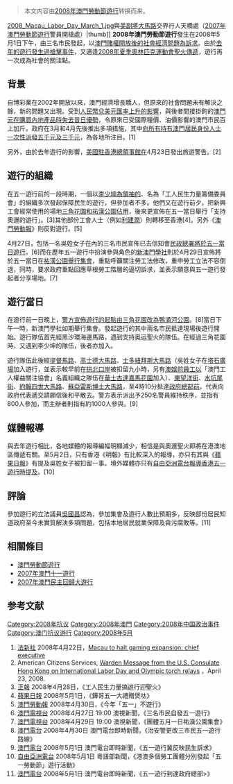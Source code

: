 > 本文内容由[2008年澳門勞動節遊行](https://zh.wikipedia.org/wiki/2008年澳門勞動節遊行)转换而来。


[2008_Macau_Labor_Day_March_1.jpg](https://zh.wikipedia.org/wiki/File:2008_Macau_Labor_Day_March_1.jpg "fig:2008_Macau_Labor_Day_March_1.jpg")與[美副將大馬路](../Page/美副將大馬路.md "wikilink")交界行人天橋處（[2007年澳門勞動節遊行](../Page/2007年澳門勞動節遊行.md "wikilink")警員開槍處）|thumb\]\] **2008年澳門勞動節遊行**發生在2008年5月1日下午，由三名市民發起，以[澳門賭權開放後的社會經濟問題為訴求](../Page/澳門博彩業.md "wikilink")。由於[去年的遊行發生過槍擊事件](../Page/2007年澳門勞動節遊行.md "wikilink")，又適逢[2008年夏季奧林匹克運動會聖火傳遞](https://zh.wikipedia.org/wiki/2008年夏季奧林匹克運動會聖火傳遞 "wikilink")，遊行再一次成為社會的關注點。

## 背景

自博彩業在2002年開放以來，澳門經濟增長驕人，但原來的社會問題未有解決之餘，新的問題又出現。受到[人民幣兌美元匯率上升的影響](https://zh.wikipedia.org/wiki/人民幣 "wikilink")，與後者間接掛鉤的[澳門元在購買內地產品時失去昔日優勢](https://zh.wikipedia.org/wiki/澳門元 "wikilink")，令原來已受國際糧價、油價影響的澳門市民百上加斤。政府在3月和4月先後推出多項措施，其中[向所有持有澳門居民身份人士一次性派發五千元及三千元](../Page/現金分享計劃.md "wikilink")，為各地所注目。\[1\]

另外，由於去年遊行的影響，[美國駐香港總領事館在](https://zh.wikipedia.org/wiki/美國駐香港總領事館 "wikilink")4月23日發出旅遊警告。\[2\]

## 遊行的組織

在五一遊行前的一段時期，一個以[李少坤為領袖的](https://zh.wikipedia.org/wiki/李少坤 "wikilink")、名為「工人民生力量籌備委員會」的組織多次發起保障民生的遊行，但參加者不多。他們又在遊行前夕，把新興工會經常使用的場地[三角花園和](https://zh.wikipedia.org/wiki/三角花園 "wikilink")[祐漢公園佔用](https://zh.wikipedia.org/wiki/祐漢公園 "wikilink")，後來更宣佈在五一當日舉行「支持奧運的遊行」。\[3\]其他部份工會人士（例如[利建潤](../Page/利建潤.md "wikilink")）則轉移至香港\[4\]。另外《[澳門勞動報](../Page/澳門勞動報.md "wikilink")》則反對遊行。\[5\]

4月27日，包括一名吳姓女子在內的三名市民宣佈已去信知會[民政總署將於五一當日遊行](https://zh.wikipedia.org/wiki/民政總署 "wikilink")。\[6\]而在歷年五一遊行中扮演參與角色的[新澳門學社](../Page/新澳門學社.md "wikilink")則於4月29日宣佈將於五一當日在[祐漢公園舉行集會](https://zh.wikipedia.org/wiki/祐漢公園 "wikilink")，重點呼籲關注勞工法修改，重申勞工立法不容倒退，同時，要求政府重點回應草根勞工階層的逼切訴求，並表示願意與五一遊行發起者分享場地。\[7\]

## 遊行當日

在遊行前一日晚上，[警方宣佈遊行的起點由](../Page/治安警察局.md "wikilink")[三角花園改為](https://zh.wikipedia.org/wiki/三角花園 "wikilink")[鴨涌河公園](https://zh.wikipedia.org/wiki/鴨涌河公園 "wikilink")。\[8\]當日下午一時，新澳門學社如期舉行集會。發起遊行的其中兩名市民抵達現場後遊行開始。遊行隊伍首先經黑沙環海邊馬路，遇到支持奥运聖火的隊伍。在經過三角花園時，又遇到李少坤的隊伍，後者亦加入。

遊行隊伍此後經[提督馬路](https://zh.wikipedia.org/wiki/提督馬路 "wikilink")、[高士德大馬路](../Page/高士德大馬路.md "wikilink")、[士多紐拜斯大馬路](https://zh.wikipedia.org/wiki/士多紐拜斯大馬路 "wikilink")（吳姓女子在[塔石廣場](../Page/塔石廣場.md "wikilink")加入遊行，並表示較早前在[拱北口岸](../Page/拱北口岸.md "wikilink")被扣留九小時，另有[澳娛前員工以](https://zh.wikipedia.org/wiki/澳娛 "wikilink")「澳門工人權益關注協會」名義組織之隊伍在[華士古達嘉馬花園](../Page/華士古達嘉馬花園.md "wikilink")加入）、[東望洋街](https://zh.wikipedia.org/wiki/東望洋街 "wikilink")、[水坑尾街](../Page/水坑尾街.md "wikilink")、[約翰四世大馬路](../Page/約翰四世大馬路.md "wikilink")、[蘇亞雷斯博士大馬路](https://zh.wikipedia.org/wiki/蘇亞雷斯博士大馬路 "wikilink")，至4時10分抵達[政府總部前](../Page/澳門特別行政區政府總部.md "wikilink")。代表向政府代表遞交請願信後和平散去。警方表示派出予250名警員維持秩序，並指有800人參加，而主辦者則指有約1000人參與。\[9\]

## 媒體報導

與去年遊行相比，各地媒體的報導編幅明顯減少，相信是與奧運聖火即將在港澳地區傳遞有關。至5月2日，只有香港《明報》有比較深入的報導，亦只有其與《[蘋果日報](../Page/蘋果日報_\(香港\).md "wikilink")》有提及吳姓女子被扣留一事。境外媒體亦只有[自由亞洲電台報導香港五一遊行時提及](https://zh.wikipedia.org/wiki/自由亞洲電台 "wikilink")。\[10\]

## 評論

參加遊行的立法議員[吳國昌](../Page/吳國昌.md "wikilink")認為，參加集會及遊行人數比預期多，反映部份居民知道政府至今未實質解決多項問題，包括本地居民就業保障及貪污腐敗等。\[11\]

## 相關條目

  - [澳門勞動節遊行](https://zh.wikipedia.org/wiki/澳門勞動節遊行 "wikilink")
  - [2007年澳門十一遊行](../Page/2007年澳門十一遊行.md "wikilink")
  - [2007年澳門民主回歸大遊行](../Page/2007年澳門民主回歸大遊行.md "wikilink")

## 参考文献

<div class="references-small">

<references />

</div>

[Category:2008年抗议](https://zh.wikipedia.org/wiki/Category:2008年抗议 "wikilink") [Category:2008年澳門](https://zh.wikipedia.org/wiki/Category:2008年澳門 "wikilink") [Category:2008年中国政治事件](https://zh.wikipedia.org/wiki/Category:2008年中国政治事件 "wikilink") [Category:澳门抗议游行](https://zh.wikipedia.org/wiki/Category:澳门抗议游行 "wikilink") [Category:2008年5月](https://zh.wikipedia.org/wiki/Category:2008年5月 "wikilink")

1.  [法新社](../Page/法新社.md "wikilink") 2008年4月22日，[Macau to halt gaming expansion: chief executive](http://afp.google.com/article/ALeqM5hup7ua_J5vyJq3z1jv832_mV5hww)
2.  American Citizens Services, [Warden Message from the U.S. Consulate Hong Kong on International Labor Day and Olympic torch relays](http://hongkong.usconsulate.gov/acs_wm2008042301.html) ，April 23, 2008.
3.  [正報](https://zh.wikipedia.org/wiki/正報 "wikilink") 2008年4月28日，《工人民生力量搞遊行迎聖火》
4.  [蘋果日報](https://zh.wikipedia.org/wiki/蘋果日報 "wikilink") 2008年5月1日，《鏵哥五一大禮贈煲呔》
5.  [澳門勞動報](../Page/澳門勞動報.md "wikilink") 2008年4月30日，《今年「五一」不遊行》
6.  [澳門電視台](https://zh.wikipedia.org/wiki/澳門電視台 "wikilink") 2008年4月27日 19:00 澳視新聞，《三名市民自發五一遊行》
7.  [澳門電視台](https://zh.wikipedia.org/wiki/澳門電視台 "wikilink") 2008年4月29日 19:00 澳視新聞，《團體五月一日祐漢公園集會》
8.  [澳門電台](../Page/澳門電台.md "wikilink") 2008年4月30日 澳門電台即時新聞，《治安警更改三市民五一遊行路線》
9.  [澳門電台](../Page/澳門電台.md "wikilink") 2008年5月1日 澳門電台即時新聞，《五一遊行冀反映民生訴求》
10. [自由亞洲電台](https://zh.wikipedia.org/wiki/自由亞洲電台 "wikilink") 2008年5月1日 粵語部新聞，《港澳多個勞工團體分別發起「五一勞動節」遊行活動》
11. [澳門電台](../Page/澳門電台.md "wikilink") 2008年5月1日 澳門電台即時新聞，《五一遊行到達政府總部\>》